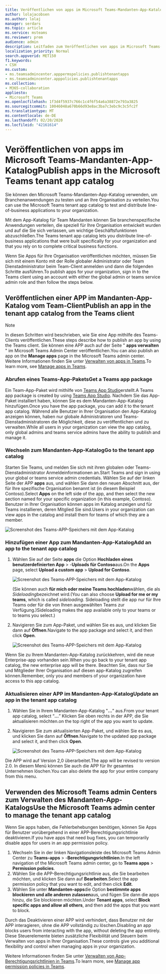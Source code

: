 ```yaml
---
title: Veröffentlichen von apps im Microsoft Teams-Mandanten-App-Katalog
author: lolajacobsen
ms.author: lolaj
manager: serdars
ms.topic: article
ms.service: msteams
ms.reviewer: prem
audience: admin
description: Leitfaden zum Veröffentlichen von apps im Microsoft Teams-App-Katalog für Mandanten.
localization_priority: Normal
search.appverid: MET150
f1.keywords:
- CSH
ms.custom:
- ms.teamsadmincenter.apppermspolicies.publishtenantapps
- ms.teamsadmincenter.apppolicies.publishtenantapps
ms.collection:
- M365-collaboration
appliesto:
- Microsoft Teams
ms.openlocfilehash: 1f3d4f5937c766c1c4f6f54a6a38872e793a3825
ms.sourcegitcommit: 10046048a670b66d93e8ac3ba7c3ebc9c3c5fc2f
ms.translationtype: MT
ms.contentlocale: de-DE
ms.lasthandoff: 02/20/2020
ms.locfileid: "42161614"
---
```

<a name="publish-apps-in-the-microsoft-teams-tenant-app-catalog"></a><span data-ttu-id="9e2b6-103">Veröffentlichen von apps im Microsoft Teams-Mandanten-App-Katalog</span><span class="sxs-lookup"><span data-stu-id="9e2b6-103">Publish apps in the Microsoft Teams tenant app catalog</span></span>
=======================================================

<span data-ttu-id="9e2b6-104">Sie können den Microsoft Teams-Mandanten-App-Katalog verwenden, um Branchenanwendungen zu testen und an Ihre Organisation zu verteilen.</span><span class="sxs-lookup"><span data-stu-id="9e2b6-104">You can use the Microsoft Teams tenant app catalog to test and distribute line-of-business applications to your organization.</span></span>

<span data-ttu-id="9e2b6-105">Mit dem App-Katalog für Team Mandanten können Sie branchenspezifische Anwendungen verteilen, die speziell für Ihre Organisation entwickelt wurden und auf die Sie sich verlassen, um wichtige Geschäftsfunktionen abzuschließen.</span><span class="sxs-lookup"><span data-stu-id="9e2b6-105">The Teams tenant app catalog lets you distribute line-of-business applications that were built specifically for your organization and that you rely on to complete critical business functions.</span></span>

<span data-ttu-id="9e2b6-106">Wenn Sie Apps für Ihre Organisation veröffentlichen möchten, müssen Sie sich mit einem Konto mit der Rolle globaler Administrator oder Team Dienstadministrator beim Team-Client anmelden und dann die folgenden Schritte ausführen.</span><span class="sxs-lookup"><span data-stu-id="9e2b6-106">To publish apps for your organization, sign in to the Teams client using an account with either the global admin or teams service admin role and then follow the steps below.</span></span>

## <a name="publish-an-app-in-the-tenant-app-catalog-from-the-teams-client"></a><span data-ttu-id="9e2b6-107">Veröffentlichen einer APP im Mandanten-App-Katalog vom Team-Client</span><span class="sxs-lookup"><span data-stu-id="9e2b6-107">Publish an app in the tenant app catalog from the Teams client</span></span>

> [!NOTE]
> <span data-ttu-id="9e2b6-108">In diesen Schritten wird beschrieben, wie Sie eine App mithilfe des Teams-Clients veröffentlichen.</span><span class="sxs-lookup"><span data-stu-id="9e2b6-108">These steps describe how to publish an app by using the Teams client.</span></span> <span data-ttu-id="9e2b6-109">Sie können eine APP auch auf der Seite " **apps verwalten** " im Microsoft Teams Admin Center veröffentlichen.</span><span class="sxs-lookup"><span data-stu-id="9e2b6-109">You can also publish an app on the **Manage apps** page in the Microsoft Teams admin center.</span></span> <span data-ttu-id="9e2b6-110">Weitere Informationen finden Sie unter [Verwalten von apps in Teams](manage-apps.md).</span><span class="sxs-lookup"><span data-stu-id="9e2b6-110">To learn more, see [Manage apps in Teams](manage-apps.md).</span></span>

### <a name="get-a-teams-app-package"></a><span data-ttu-id="9e2b6-111">Abrufen eines Teams-App-Pakets</span><span class="sxs-lookup"><span data-stu-id="9e2b6-111">Get a Teams app package</span></span>

<span data-ttu-id="9e2b6-112">Ein Team-App-Paket wird mithilfe von [Teams App Studio](https://docs.microsoft.com/microsoftteams/platform/get-started/get-started-app-studio)erstellt.</span><span class="sxs-lookup"><span data-stu-id="9e2b6-112">A Teams app package is created by using [Teams App Studio](https://docs.microsoft.com/microsoftteams/platform/get-started/get-started-app-studio).</span></span> <span data-ttu-id="9e2b6-113">Nachdem Sie das App-Paket installiert haben, können Sie es dem Mandanten-App-Katalog hinzufügen.</span><span class="sxs-lookup"><span data-stu-id="9e2b6-113">Once you have the app package, you can add it to the tenant app catalog.</span></span> <span data-ttu-id="9e2b6-114">Während alle Benutzer in Ihrer Organisation den App-Katalog anzeigen können, haben nur globale Administratoren und Teams-Dienstadministratoren die Möglichkeit, diese zu veröffentlichen und zu verwalten.</span><span class="sxs-lookup"><span data-stu-id="9e2b6-114">While all users in your organization can view the app catalog, only global admins and teams service admins have the ability to publish and manage it.</span></span>

### <a name="go-to-the-tenant-app-catalog"></a><span data-ttu-id="9e2b6-115">Wechseln zum Mandanten-App-Katalog</span><span class="sxs-lookup"><span data-stu-id="9e2b6-115">Go to the tenant app catalog</span></span>

<span data-ttu-id="9e2b6-116">Starten Sie Teams, und melden Sie sich mit ihren globalen oder Teams-Dienstadministrator Anmeldeinformationen an.</span><span class="sxs-lookup"><span data-stu-id="9e2b6-116">Start Teams and sign in using your global or teams service admin credentials.</span></span> <span data-ttu-id="9e2b6-117">Wählen Sie auf der linken Seite der APP **apps** aus, und wählen Sie dann den neuen Abschnitt aus, der für Ihre spezifische Organisation benannt ist (in diesem Beispiel Contoso).</span><span class="sxs-lookup"><span data-stu-id="9e2b6-117">Select **Apps** on the left side of the app, and then select the new section named for your specific organization (in this example, Contoso).</span></span> <span data-ttu-id="9e2b6-118">Benutzer in Ihrer Organisation können apps im Katalog anzeigen und für Teams installieren, deren Mitglied Sie sind.</span><span class="sxs-lookup"><span data-stu-id="9e2b6-118">Users in your organization can view apps in the catalog and install them for teams of which they are a member.</span></span>

![Screenshot des Teams-APP-Speichers mit dem App-Katalog](media/private-app-store-teams-image01.png)

### <a name="add-an-app-to-the-tenant-app-catalog"></a><span data-ttu-id="9e2b6-120">Hinzufügen einer App zum Mandanten-App-Katalog</span><span class="sxs-lookup"><span data-stu-id="9e2b6-120">Add an app to the tenant app catalog</span></span>

1. <span data-ttu-id="9e2b6-121">Wählen Sie auf der Seite **apps** die Option **Hochladen eines benutzerdefinierten App** > -**Uploads für Contoso**aus.</span><span class="sxs-lookup"><span data-stu-id="9e2b6-121">On the **Apps** page, select **Upload a custom app** > **Upload for Contoso**.</span></span>

    ![Screenshot des Teams-APP-Speichers mit dem App-Katalog](media/private-app-store-teams-image02.png)

    <span data-ttu-id="9e2b6-123">(Sie können auch **für mich oder meine Teams hochladen**wählen, die als *Sideloading*bezeichnet wird.</span><span class="sxs-lookup"><span data-stu-id="9e2b6-123">(You can also choose **Upload for me or my teams**, which is called *sideloading*.</span></span> <span data-ttu-id="9e2b6-124">Sideloading stellt die app nur für Ihre Teams oder für die von Ihnen ausgewählten Teams zur Verfügung.)</span><span class="sxs-lookup"><span data-stu-id="9e2b6-124">Sideloading makes the app available only to your teams or to teams you select.)</span></span>

2. <span data-ttu-id="9e2b6-125">Navigieren Sie zum App-Paket, und wählen Sie es aus, und klicken Sie dann auf **Öffnen**.</span><span class="sxs-lookup"><span data-stu-id="9e2b6-125">Navigate to the app package and select it, and then click **Open**.</span></span>

    ![Screenshot des Teams-APP-Speichers mit dem App-Katalog](media/private-app-store-teams-image03.png)

<span data-ttu-id="9e2b6-127">Wenn Sie zu Ihrem Mandanten-App-Katalog zurückkehren, wird die neue Enterprise-app vorhanden sein.</span><span class="sxs-lookup"><span data-stu-id="9e2b6-127">When you go back to your tenant app catalog, the new enterprise app will be there.</span></span> <span data-ttu-id="9e2b6-128">Beachten Sie, dass nur Sie und Mitglieder Ihrer Organisation auf diesen app-Katalog zugreifen können.</span><span class="sxs-lookup"><span data-stu-id="9e2b6-128">Remember, only you and members of your organization have access to this app catalog.</span></span>

### <a name="update-an-app-in-the-tenant-app-catalog"></a><span data-ttu-id="9e2b6-129">Aktualisieren einer APP im Mandanten-App-Katalog</span><span class="sxs-lookup"><span data-stu-id="9e2b6-129">Update an app in the tenant app catalog</span></span>

1. <span data-ttu-id="9e2b6-130">Wählen Sie in Ihrem Mandanten-App-Katalog "**...**" aus.</span><span class="sxs-lookup"><span data-stu-id="9e2b6-130">From your tenant app catalog, select “**…**”</span></span> <span data-ttu-id="9e2b6-131">Klicken Sie oben rechts in der APP, die Sie aktualisieren möchten.</span><span class="sxs-lookup"><span data-stu-id="9e2b6-131">on the top right of the app you want to update.</span></span>

2. <span data-ttu-id="9e2b6-132">Navigieren Sie zum aktualisierten App-Paket, und wählen Sie es aus, und klicken Sie dann auf **Öffnen**.</span><span class="sxs-lookup"><span data-stu-id="9e2b6-132">Navigate to the updated app package and select it, and then click **Open**.</span></span>

    ![Screenshot des Teams-APP-Speichers mit dem App-Katalog](media/private-app-store-teams-image04.png)

<span data-ttu-id="9e2b6-134">Die APP wird auf Version 2,0 überarbeitet.</span><span class="sxs-lookup"><span data-stu-id="9e2b6-134">The app will be revised to version 2.0.</span></span> <span data-ttu-id="9e2b6-135">In diesem Menü können Sie auch die APP für Ihr gesamtes Unternehmen löschen.</span><span class="sxs-lookup"><span data-stu-id="9e2b6-135">You can also delete the app for your entire company from this menu.</span></span>

## <a name="use-the-microsoft-teams-admin-center-to-manage-the-tenant-app-catalog"></a><span data-ttu-id="9e2b6-136">Verwenden des Microsoft Teams admin Centers zum Verwalten des Mandanten-App-Katalogs</span><span class="sxs-lookup"><span data-stu-id="9e2b6-136">Use the Microsoft Teams admin center to manage the tenant app catalog</span></span>

<span data-ttu-id="9e2b6-137">Wenn Sie apps haben, die Fehlerbehebungen benötigen, können Sie Apps für Benutzer vorübergehend in einer APP-Berechtigungsrichtlinie deaktivieren.</span><span class="sxs-lookup"><span data-stu-id="9e2b6-137">If you have apps that need bug fixes, you can temporarily disable apps for users in an app permission policy.</span></span>

1. <span data-ttu-id="9e2b6-138">Wechseln Sie in der linken Navigationsleiste des Microsoft Teams Admin Center zu **Teams-apps** > -**Berechtigungsrichtlinien**.</span><span class="sxs-lookup"><span data-stu-id="9e2b6-138">In the left navigation of the Microsoft Teams admin center, go to **Teams apps** > **Permission policies**.</span></span>
2. <span data-ttu-id="9e2b6-139">Wählen Sie die APP-Berechtigungsrichtlinie aus, die Sie bearbeiten möchten, und klicken Sie dann auf **Bearbeiten**.</span><span class="sxs-lookup"><span data-stu-id="9e2b6-139">Select the app permission policy that you want to edit, and then click **Edit**.</span></span>
3. <span data-ttu-id="9e2b6-140">Wählen Sie unter **Mandanten-apps**die Option **bestimmte apps blockieren und alle anderen zulassen**aus, und fügen Sie dann die apps hinzu, die Sie blockieren möchten.</span><span class="sxs-lookup"><span data-stu-id="9e2b6-140">Under **Tenant apps**, select **Block specific apps and allow all others**, and then add the apps that you want to block.</span></span>

<span data-ttu-id="9e2b6-141">Durch das Deaktivieren einer APP wird verhindert, dass Benutzer mit der APP interagieren, ohne die APP vollständig zu löschen.</span><span class="sxs-lookup"><span data-stu-id="9e2b6-141">Disabling an app blocks users from interacting with the app, without deleting the app entirely.</span></span> <span data-ttu-id="9e2b6-142">Diese Steuerelemente bieten zusätzliche Flexibilität und Steuern beim Verwalten von apps in Ihrer Organisation.</span><span class="sxs-lookup"><span data-stu-id="9e2b6-142">These controls give you additional flexibility and control when managing apps in your organization.</span></span>

<span data-ttu-id="9e2b6-143">Weitere Informationen finden Sie unter [Verwalten von App-Berechtigungsrichtlinien in Teams](teams-app-permission-policies.md).</span><span class="sxs-lookup"><span data-stu-id="9e2b6-143">To learn more, see [Manage app permission policies in Teams](teams-app-permission-policies.md).</span></span>